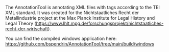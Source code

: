 The AnnotationTool is annotating XML files with tags according to the TEI XML standard. It was created for the Nichtstaatliches Recht der Metallindustrie project at the Max Planck Institute for Legal History and Legal Theory (https://www.lhlt.mpg.de/forschungsprojekt/nichtstaatliches-recht-der-wirtschaft).

You can find the compiled windows application here:
https://github.com/bspendrin/AnnotationTool/tree/main/build/windows